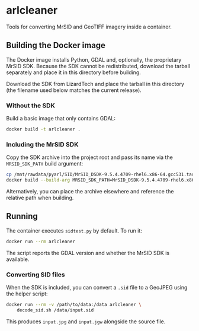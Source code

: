 # arlcleaner

Tools for converting MrSID and GeoTIFF imagery inside a container.

## Building the Docker image

The Docker image installs Python, GDAL and, optionally, the proprietary MrSID SDK.  Because the SDK cannot be redistributed, download the tarball separately and place it in this directory before building.

Download the SDK from LizardTech and place the tarball in this directory (the filename used below matches the current release).

### Without the SDK

Build a basic image that only contains GDAL:

```bash
docker build -t arlcleaner .
```

### Including the MrSID SDK

Copy the SDK archive into the project root and pass its name via the `MRSID_SDK_PATH` build argument:

```bash
cp /mnt/rawdata/pyarl/SID/MrSID_DSDK-9.5.4.4709-rhel6.x86-64.gcc531.tar.gz .
docker build --build-arg MRSID_SDK_PATH=MrSID_DSDK-9.5.4.4709-rhel6.x86-64.gcc531.tar.gz -t arlcleaner .
```

Alternatively, you can place the archive elsewhere and reference the relative path when building.

## Running

The container executes `sidtest.py` by default.  To run it:

```bash
docker run --rm arlcleaner
```

The script reports the GDAL version and whether the MrSID SDK is available.

### Converting SID files

When the SDK is included, you can convert a `.sid` file to a GeoJPEG using the helper script:

```bash
docker run --rm -v /path/to/data:/data arlcleaner \
    decode_sid.sh /data/input.sid
```

This produces `input.jpg` and `input.jgw` alongside the source file.
